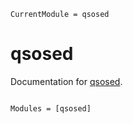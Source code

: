 ```@meta
CurrentModule = qsosed
```

# qsosed

Documentation for [qsosed](https://github.com/arnauqb/qsosed.jl).

```@index
```

```@autodocs
Modules = [qsosed]
```
